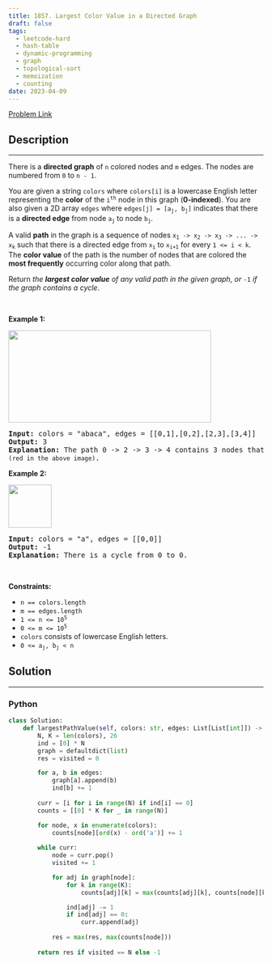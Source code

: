 ```yaml
---
title: 1857. Largest Color Value in a Directed Graph
draft: false
tags: 
  - leetcode-hard
  - hash-table
  - dynamic-programming
  - graph
  - topological-sort
  - memoization
  - counting
date: 2023-04-09
---
```


[Problem Link](https://leetcode.com/problems/largest-color-value-in-a-directed-graph/)

## Description

---
<p>There is a <strong>directed graph</strong> of <code>n</code> colored nodes and <code>m</code> edges. The nodes are numbered from <code>0</code> to <code>n - 1</code>.</p>

<p>You are given a string <code>colors</code> where <code>colors[i]</code> is a lowercase English letter representing the <strong>color</strong> of the <code>i<sup>th</sup></code> node in this graph (<strong>0-indexed</strong>). You are also given a 2D array <code>edges</code> where <code>edges[j] = [a<sub>j</sub>, b<sub>j</sub>]</code> indicates that there is a <strong>directed edge</strong> from node <code>a<sub>j</sub></code> to node <code>b<sub>j</sub></code>.</p>

<p>A valid <strong>path</strong> in the graph is a sequence of nodes <code>x<sub>1</sub> -&gt; x<sub>2</sub> -&gt; x<sub>3</sub> -&gt; ... -&gt; x<sub>k</sub></code> such that there is a directed edge from <code>x<sub>i</sub></code> to <code>x<sub>i+1</sub></code> for every <code>1 &lt;= i &lt; k</code>. The <strong>color value</strong> of the path is the number of nodes that are colored the <strong>most frequently</strong> occurring color along that path.</p>

<p>Return <em>the <strong>largest color value</strong> of any valid path in the given graph, or </em><code>-1</code><em> if the graph contains a cycle</em>.</p>

<p>&nbsp;</p>
<p><strong class="example">Example 1:</strong></p>

<p><img alt="" src="https://assets.leetcode.com/uploads/2021/04/21/leet1.png" style="width: 400px; height: 182px;" /></p>

<pre>
<strong>Input:</strong> colors = &quot;abaca&quot;, edges = [[0,1],[0,2],[2,3],[3,4]]
<strong>Output:</strong> 3
<strong>Explanation:</strong> The path 0 -&gt; 2 -&gt; 3 -&gt; 4 contains 3 nodes that are colored <code>&quot;a&quot; (red in the above image)</code>.
</pre>

<p><strong class="example">Example 2:</strong></p>

<p><img alt="" src="https://assets.leetcode.com/uploads/2021/04/21/leet2.png" style="width: 85px; height: 85px;" /></p>

<pre>
<strong>Input:</strong> colors = &quot;a&quot;, edges = [[0,0]]
<strong>Output:</strong> -1
<strong>Explanation:</strong> There is a cycle from 0 to 0.
</pre>

<p>&nbsp;</p>
<p><strong>Constraints:</strong></p>

<ul>
	<li><code>n == colors.length</code></li>
	<li><code>m == edges.length</code></li>
	<li><code>1 &lt;= n &lt;= 10<sup>5</sup></code></li>
	<li><code>0 &lt;= m &lt;= 10<sup>5</sup></code></li>
	<li><code>colors</code> consists of lowercase English letters.</li>
	<li><code>0 &lt;= a<sub>j</sub>, b<sub>j</sub>&nbsp;&lt; n</code></li>
</ul>

## Solution

---
### Python
``` py title='largest-color-value-in-a-directed-graph'
class Solution:
    def largestPathValue(self, colors: str, edges: List[List[int]]) -> int:
        N, K = len(colors), 26
        ind = [0] * N
        graph = defaultdict(list)
        res = visited = 0

        for a, b in edges:
            graph[a].append(b)
            ind[b] += 1
        
        curr = [i for i in range(N) if ind[i] == 0]
        counts = [[0] * K for _ in range(N)]

        for node, x in enumerate(colors):
            counts[node][ord(x) - ord('a')] += 1
        
        while curr:
            node = curr.pop()
            visited += 1

            for adj in graph[node]:
                for k in range(K):
                    counts[adj][k] = max(counts[adj][k], counts[node][k] + int(ord(colors[adj]) - ord('a') == k))

                ind[adj] -= 1
                if ind[adj] == 0:
                    curr.append(adj)
                
            res = max(res, max(counts[node]))
        
        return res if visited == N else -1
```

